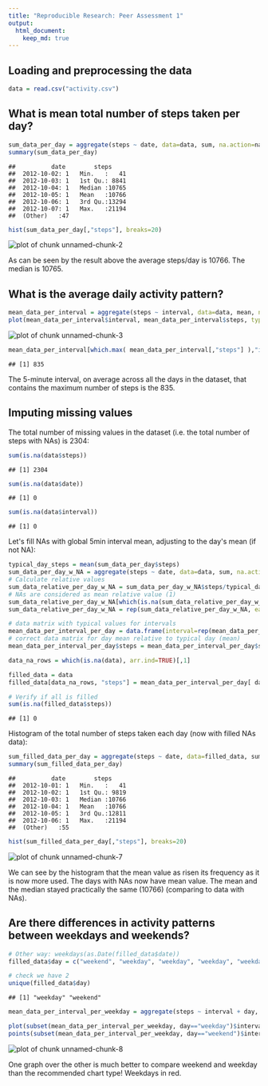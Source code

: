 ```yaml
---
title: "Reproducible Research: Peer Assessment 1"
output: 
  html_document:
    keep_md: true
---
```



## Loading and preprocessing the data

```r
data = read.csv("activity.csv")
```

## What is mean total number of steps taken per day?

```r
sum_data_per_day = aggregate(steps ~ date, data=data, sum, na.action=na.omit)
summary(sum_data_per_day)
```

```
##          date        steps      
##  2012-10-02: 1   Min.   :   41  
##  2012-10-03: 1   1st Qu.: 8841  
##  2012-10-04: 1   Median :10765  
##  2012-10-05: 1   Mean   :10766  
##  2012-10-06: 1   3rd Qu.:13294  
##  2012-10-07: 1   Max.   :21194  
##  (Other)   :47
```

```r
hist(sum_data_per_day[,"steps"], breaks=20)
```

![plot of chunk unnamed-chunk-2](figure/unnamed-chunk-2-1.png) 

As can be seen by the result above the average steps/day is 10766.
The median is 10765.


## What is the average daily activity pattern?

```r
mean_data_per_interval = aggregate(steps ~ interval, data=data, mean, na.action=na.omit)
plot(mean_data_per_interval$interval, mean_data_per_interval$steps, type = "l")
```

![plot of chunk unnamed-chunk-3](figure/unnamed-chunk-3-1.png) 


```r
mean_data_per_interval[which.max( mean_data_per_interval[,"steps"] ),"interval"]
```

```
## [1] 835
```

The 5-minute interval, on average across all the days in the dataset, that contains the maximum number of steps is the 835.


## Imputing missing values

The total number of missing values in the dataset (i.e. the total number of steps with NAs) is 2304:


```r
sum(is.na(data$steps))
```

```
## [1] 2304
```

```r
sum(is.na(data$date))
```

```
## [1] 0
```

```r
sum(is.na(data$interval))
```

```
## [1] 0
```

Let's fill NAs with global 5min interval mean, adjusting to the day's mean (if not NA):


```r
typical_day_steps = mean(sum_data_per_day$steps)
sum_data_per_day_w_NA = aggregate(steps ~ date, data=data, sum, na.action=na.pass)
# Calculate relative values
sum_data_relative_per_day_w_NA = sum_data_per_day_w_NA$steps/typical_day_steps
# NAs are considered as mean relative value (1)
sum_data_relative_per_day_w_NA[which(is.na(sum_data_relative_per_day_w_NA), arr.ind=TRUE)] = 1
sum_data_relative_per_day_w_NA = rep(sum_data_relative_per_day_w_NA, each=288)

# data matrix with typical values for intervals
mean_data_per_interval_per_day = data.frame(interval=rep(mean_data_per_interval$interval, times = length(unique(data$date))), steps= rep(mean_data_per_interval$steps, times = length(unique(data$date))))
# correct data matrix for day mean relative to typical day (mean)
mean_data_per_interval_per_day$steps = mean_data_per_interval_per_day$steps * sum_data_relative_per_day_w_NA

data_na_rows = which(is.na(data), arr.ind=TRUE)[,1]

filled_data = data
filled_data[data_na_rows, "steps"] = mean_data_per_interval_per_day[ data_na_rows, "steps"]

# Verify if all is filled
sum(is.na(filled_data$steps))
```

```
## [1] 0
```

Histogram of the total number of steps taken each day (now with filled NAs data): 


```r
sum_filled_data_per_day = aggregate(steps ~ date, data=filled_data, sum, na.action=na.omit)
summary(sum_filled_data_per_day)
```

```
##          date        steps      
##  2012-10-01: 1   Min.   :   41  
##  2012-10-02: 1   1st Qu.: 9819  
##  2012-10-03: 1   Median :10766  
##  2012-10-04: 1   Mean   :10766  
##  2012-10-05: 1   3rd Qu.:12811  
##  2012-10-06: 1   Max.   :21194  
##  (Other)   :55
```

```r
hist(sum_filled_data_per_day[,"steps"], breaks=20)
```

![plot of chunk unnamed-chunk-7](figure/unnamed-chunk-7-1.png) 

We can see by the histogram that the mean value as risen its frequency as it is now more used. The days with NAs now have mean value.
The mean and the median stayed practically the same (10766) (comparing to data with NAs).

## Are there differences in activity patterns between weekdays and weekends?


```r
# Other way: weekdays(as.Date(filled_data$date))
filled_data$day = c("weekend", "weekday", "weekday", "weekday", "weekday", "weekday", "weekend")[as.POSIXlt(filled_data$date)$wday + 1]

# check we have 2
unique(filled_data$day)
```

```
## [1] "weekday" "weekend"
```

```r
mean_data_per_interval_per_weekday = aggregate(steps ~ interval + day, data=filled_data, mean, na.action=na.omit)

plot(subset(mean_data_per_interval_per_weekday, day=="weekday")$interval, subset(mean_data_per_interval_per_weekday, day=="weekday")$steps, type = "l", col="red")
points(subset(mean_data_per_interval_per_weekday, day=="weekend")$interval, subset(mean_data_per_interval_per_weekday, day=="weekend")$steps, type = "l", col="blue")
```

![plot of chunk unnamed-chunk-8](figure/unnamed-chunk-8-1.png) 

One graph over the other is much better to compare weekend and weekday than the recommended chart type!
Weekdays in red.
